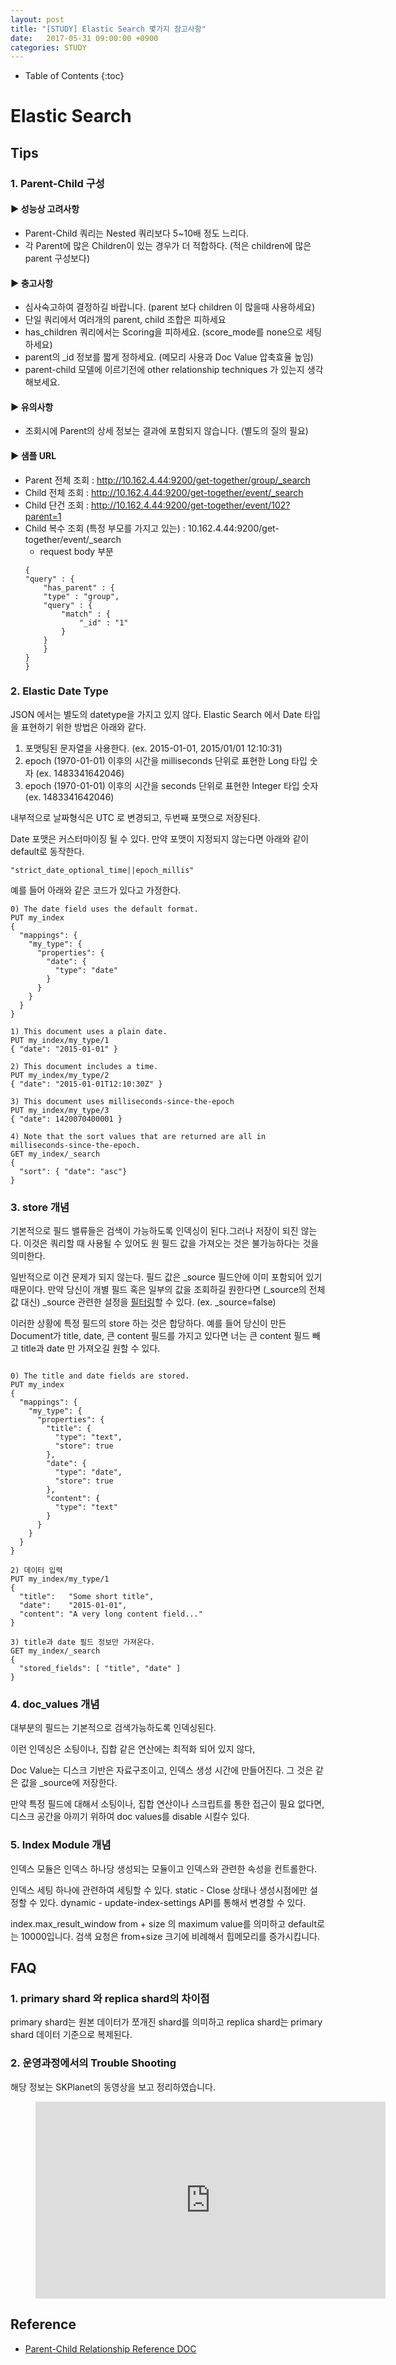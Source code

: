 ```yaml
---
layout: post
title: "[STUDY] Elastic Search 몇가지 참고사항"
date:   2017-05-31 09:00:00 +0900
categories: STUDY
---
```


- Table of Contents
{:toc}

# Elastic Search

## Tips

### 1. Parent-Child 구성

#### ▶ 성능상 고려사항
 - Parent-Child 쿼리는 Nested 쿼리보다 5~10배 정도 느리다.
 - 각 Parent에 많은 Children이 있는 경우가 더 적합하다.
    (적은 children에 많은 parent 구성보다)

#### ▶ 충고사항
 - 심사숙고하여 결정하길 바랍니다. (parent 보다 children 이 많을때 사용하세요)
 - 단일 쿼리에서 여러개의 parent, child 조합은 피하세요
 - has_children 쿼리에서는 Scoring을 피하세요. (score_mode를 none으로 세팅하세요)
 - parent의 _id 정보를 짧게 정하세요. (메모리 사용과 Doc Value 압축효율 높임)
 - parent-child 모델에 이르기전에 other relationship techniques 가 있는지 생각해보세요.

#### ▶ 유의사항
 - 조회시에 Parent의 상세 정보는 결과에 포함되지 않습니다. (별도의 질의 필요)

#### ▶ 샘플 URL
- Parent 전체 조회 : http://10.162.4.44:9200/get-together/group/_search
- Child 전체 조회 : http://10.162.4.44:9200/get-together/event/_search
- Child 단건 조회 : http://10.162.4.44:9200/get-together/event/102?parent=1
- Child 복수 조회 (특정 부모를 가지고 있는) : 10.162.4.44:9200/get-together/event/_search
    - request body 부분
    ~~~
    {
    "query" : {
        "has_parent" : {
        "type" : "group",
        "query" : {
            "match" : {          
                "_id" : "1"
            }
        }
        }
    }
    }
    ~~~

### 2. Elastic Date Type

JSON 에서는 별도의 datetype을 가지고 있지 않다.
Elastic Search 에서 Date 타입을 표현하기 위한 방법은 아래와 같다.

1. 포맷팅된 문자열을 사용한다. (ex. 2015-01-01, 2015/01/01 12:10:31)
2. epoch (1970-01-01) 이후의 시간을 milliseconds 단위로 표현한 Long 타입 숫자 (ex. 1483341642046)
3. epoch (1970-01-01) 이후의 시간을 seconds 단위로 표현한 Integer 타입 숫자 (ex. 1483341642046)

내부적으로 날짜형식은 UTC 로 변경되고, 두번째 포맷으로 저장된다.

Date 포맷은 커스터마이징 될 수 있다.
만약 포맷이 지정되지 않는다면 아래와 같이 default로 동작한다.

~~~
"strict_date_optional_time||epoch_millis"
~~~

예를 들어 아래와 같은 코드가 있다고 가정한다.
~~~
0) The date field uses the default format.
PUT my_index
{
  "mappings": {
    "my_type": {
      "properties": {
        "date": {
          "type": "date" 
        }
      }
    }
  }
}

1) This document uses a plain date.
PUT my_index/my_type/1
{ "date": "2015-01-01" } 

2) This document includes a time.
PUT my_index/my_type/2
{ "date": "2015-01-01T12:10:30Z" } 

3) This document uses milliseconds-since-the-epoch
PUT my_index/my_type/3
{ "date": 1420070400001 } 

4) Note that the sort values that are returned are all in milliseconds-since-the-epoch.
GET my_index/_search
{
  "sort": { "date": "asc"} 
}
~~~

### 3. store 개념
기본적으로 필드 밸류들은 검색이 가능하도록 인덱싱이 된다.그러나 저장이 되진 않는다.
이것은 쿼리할 때 사용될 수 있어도 원 필드 값을 가져오는 것은 불가능하다는 것을 의미한다.

일반적으로 이건 문제가 되지 않는다.
필드 값은 _source 필드안에 이미 포함되어 있기 때문이다.
만약 당신이 개별 필드 혹은 일부의 값을 조회하길 원한다면 (_source의 전체 값 대신)
_source 관련한 설정을 [필터링](https://www.elastic.co/guide/en/elasticsearch/reference/current/search-request-source-filtering.html)할 수 있다. (ex. _source=false)

이러한 상황에 특정 필드의 store 하는 것은 합당하다.
예를 들어 당신이 만든 Document가 title, date, 큰 content 필드를 가지고 있다면
너는 큰 content 필드 빼고 title과 date 만 가져오길 원할 수 있다.

~~~

0) The title and date fields are stored.
PUT my_index
{
  "mappings": {
    "my_type": {
      "properties": {
        "title": {
          "type": "text",
          "store": true 
        },
        "date": {
          "type": "date",
          "store": true 
        },
        "content": {
          "type": "text"
        }
      }
    }
  }
}

2) 데이터 입력
PUT my_index/my_type/1
{
  "title":   "Some short title",
  "date":    "2015-01-01",
  "content": "A very long content field..."
}

3) title과 date 필드 정보만 가져온다.
GET my_index/_search
{
  "stored_fields": [ "title", "date" ] 
}
~~~

### 4. doc_values 개념

대부분의 필드는 기본적으로 검색가능하도록 인덱싱된다.

이런 인덱싱은 소팅이나, 집합 같은 연산에는 최적화 되어 있지 않다,

Doc Value는 디스크 기반은 자료구조이고, 인덱스 생성 시간에 만들어진다.
그 것은 같은 값을 _source에 저장한다. 

만약 특정 필드에 대해서 소팅이나, 집합 연산이나  스크립트를 통한 접근이 필요 없다면,
디스크 공간을 아끼기 위하여 doc values를 disable 시킬수 있다.

### 5. Index Module 개념

인덱스 모듈은 인덱스 하나당 생성되는 모듈이고 인덱스와 관련한 속성을 컨트롤한다.

인덱스 세팅 하나에 관련하여 세팅할 수 있다.
static - Close 상태나 생성시점에만 설정할 수 있다.
dynamic - update-index-settings API를 통해서 변경할 수 있다.

index.max_result_window
from + size 의 maximum value를 의미하고 default로는 10000입니다.
검색 요청은 from+size 크기에 비례해서 힙메모리를 증가시킵니다.

## FAQ

### 1. primary shard 와 replica shard의 차이점
primary shard는 원본 데이터가 쪼개진 shard를 의미하고 
replica shard는 primary shard 데이터 기준으로 복제된다.

### 2. 운영과정에서의 Trouble Shooting
해당 정보는 SKPlanet의 동영상을 보고 정리하였습니다.

<figure class="video_container">
  <iframe width="560" height="315" src="https://www.youtube.com/embed/y0fSe5nLeMs" frameborder="0" allowfullscreen></iframe>
</figure>

## Reference
- [Parent-Child Relationship Reference DOC](https://www.elastic.co/guide/en/elasticsearch/guide/master/parent-child.html )